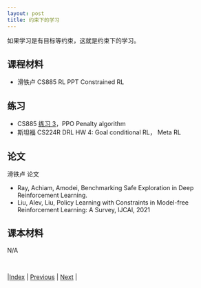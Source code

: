 ```yaml
---
layout: post
title: 约束下的学习
---
```


如果学习是有目标等约束，这就是约束下的学习。

## 课程材料

- 滑铁卢 CS885 RL PPT Constrained RL

## 练习

- CS885 [练习 3](https://cs.uwaterloo.ca/~ppoupart/teaching/cs885-fall22/assignments.html)，PPO Penalty algorithm
- 斯坦福 CS224R DRL HW 4: Goal conditional RL， Meta RL

## 论文

滑铁卢 论文
- Ray, Achiam, Amodei, Benchmarking Safe Exploration in Deep Reinforcement Learning.
- Liu, Alev, Liu, Policy Learning with Constraints in Model-free Reinforcement Learning: A Survey, IJCAI, 2021

## 课本材料

N/A

<br/>

|[Index](index) | [Previous](21-distributional-rl) | [Next](29-seq-rl) |
